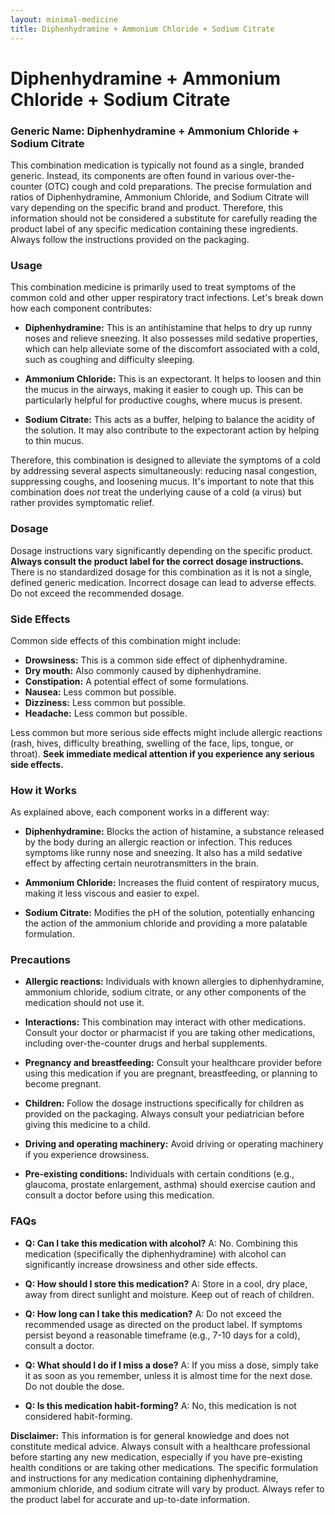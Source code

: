 ```yaml
---
layout: minimal-medicine
title: Diphenhydramine + Ammonium Chloride + Sodium Citrate
---
```


# Diphenhydramine + Ammonium Chloride + Sodium Citrate
### Generic Name:  Diphenhydramine + Ammonium Chloride + Sodium Citrate

This combination medication is typically not found as a single, branded generic.  Instead, its components are often found in various over-the-counter (OTC) cough and cold preparations.  The precise formulation and ratios of Diphenhydramine, Ammonium Chloride, and Sodium Citrate will vary depending on the specific brand and product.  Therefore, this information should not be considered a substitute for carefully reading the product label of any specific medication containing these ingredients. Always follow the instructions provided on the packaging.


### Usage

This combination medicine is primarily used to treat symptoms of the common cold and other upper respiratory tract infections. Let's break down how each component contributes:

* **Diphenhydramine:** This is an antihistamine that helps to dry up runny noses and relieve sneezing. It also possesses mild sedative properties, which can help alleviate some of the discomfort associated with a cold, such as coughing and difficulty sleeping.

* **Ammonium Chloride:** This is an expectorant. It helps to loosen and thin the mucus in the airways, making it easier to cough up. This can be particularly helpful for productive coughs, where mucus is present.

* **Sodium Citrate:** This acts as a buffer, helping to balance the acidity of the solution. It may also contribute to the expectorant action by helping to thin mucus.


Therefore, this combination is designed to alleviate the symptoms of a cold by addressing several aspects simultaneously:  reducing nasal congestion, suppressing coughs, and loosening mucus.  It's important to note that this combination does *not* treat the underlying cause of a cold (a virus) but rather provides symptomatic relief.


### Dosage

Dosage instructions vary significantly depending on the specific product.  **Always consult the product label for the correct dosage instructions.**  There is no standardized dosage for this combination as it is not a single, defined generic medication.  Incorrect dosage can lead to adverse effects.  Do not exceed the recommended dosage.


### Side Effects

Common side effects of this combination might include:

* **Drowsiness:** This is a common side effect of diphenhydramine.
* **Dry mouth:** Also commonly caused by diphenhydramine.
* **Constipation:**  A potential effect of some formulations.
* **Nausea:** Less common but possible.
* **Dizziness:**  Less common but possible.
* **Headache:**  Less common but possible.


Less common but more serious side effects might include allergic reactions (rash, hives, difficulty breathing, swelling of the face, lips, tongue, or throat).  **Seek immediate medical attention if you experience any serious side effects.**


### How it Works

As explained above, each component works in a different way:

* **Diphenhydramine:** Blocks the action of histamine, a substance released by the body during an allergic reaction or infection. This reduces symptoms like runny nose and sneezing.  It also has a mild sedative effect by affecting certain neurotransmitters in the brain.

* **Ammonium Chloride:** Increases the fluid content of respiratory mucus, making it less viscous and easier to expel.

* **Sodium Citrate:**  Modifies the pH of the solution, potentially enhancing the action of the ammonium chloride and providing a more palatable formulation.


### Precautions

* **Allergic reactions:**  Individuals with known allergies to diphenhydramine, ammonium chloride, sodium citrate, or any other components of the medication should not use it.

* **Interactions:**  This combination may interact with other medications. Consult your doctor or pharmacist if you are taking other medications, including over-the-counter drugs and herbal supplements.

* **Pregnancy and breastfeeding:**  Consult your healthcare provider before using this medication if you are pregnant, breastfeeding, or planning to become pregnant.

* **Children:**  Follow the dosage instructions specifically for children as provided on the packaging.  Always consult your pediatrician before giving this medicine to a child.

* **Driving and operating machinery:**  Avoid driving or operating machinery if you experience drowsiness.


* **Pre-existing conditions:**  Individuals with certain conditions (e.g., glaucoma, prostate enlargement, asthma) should exercise caution and consult a doctor before using this medication.



### FAQs

* **Q: Can I take this medication with alcohol?**  A:  No.  Combining this medication (specifically the diphenhydramine) with alcohol can significantly increase drowsiness and other side effects.

* **Q: How should I store this medication?** A: Store in a cool, dry place, away from direct sunlight and moisture.  Keep out of reach of children.

* **Q: How long can I take this medication?** A: Do not exceed the recommended usage as directed on the product label.  If symptoms persist beyond a reasonable timeframe (e.g., 7-10 days for a cold), consult a doctor.

* **Q: What should I do if I miss a dose?** A:  If you miss a dose, simply take it as soon as you remember, unless it is almost time for the next dose.  Do not double the dose.

* **Q: Is this medication habit-forming?** A:  No, this medication is not considered habit-forming.



**Disclaimer:** This information is for general knowledge and does not constitute medical advice.  Always consult with a healthcare professional before starting any new medication, especially if you have pre-existing health conditions or are taking other medications.  The specific formulation and instructions for any medication containing diphenhydramine, ammonium chloride, and sodium citrate will vary by product.  Always refer to the product label for accurate and up-to-date information.
